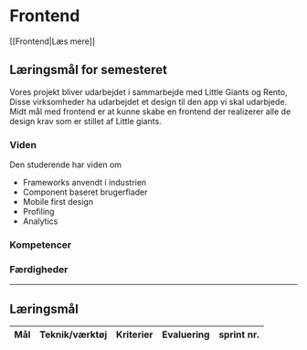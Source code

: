 # Frontend
[[Frontend|Læs mere]]
## Læringsmål for semesteret
Vores projekt bliver udarbejdet i sammarbejde med Little Giants og Rento, Disse virksomheder ha udarbejdet et design til den app vi skal udarbjede. Midt mål med frontend er at kunne skabe en frontend der realizerer alle de design krav som er stillet af Little giants. 
### Viden
Den studerende har viden om
- Frameworks anvendt i industrien
- Component baseret brugerflader
- Mobile first design
- Profiling
- Analytics
### Kompetencer
### Færdigheder
---

## Læringsmål
Mål|Teknik/værktøj|Kriterier|Evaluering|sprint nr.
-|-|-|-|-
